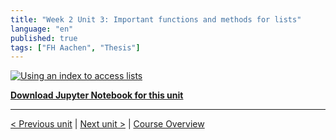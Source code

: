 ```yaml
---
title: "Week 2 Unit 3: Important functions and methods for lists"
language: "en"
published: true
tags: ["FH Aachen", "Thesis"]
---
```


[![Using an index to access lists](https://img.youtube.com/vi/HiTu_MAFLEw/hqdefault.jpg)](https://youtu.be/HiTu_MAFLEw)

[**Download Jupyter Notebook for this unit**](files/Week_2_Unit_3_functmethods_notebook.ipynb)

---

[< Previous unit](/teaching/python-mooc/week2_unit3_selftest) | [Next unit >](/teaching/python-mooc/week2_unit2_exercise) |
[Course Overview](/teaching/python-mooc)